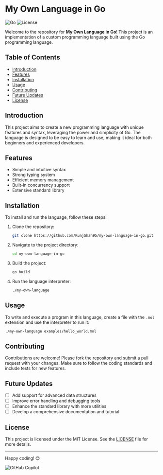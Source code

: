 # My Own Language in Go

![Go](https://img.shields.io/badge/Go-1.17-blue)
![License](https://img.shields.io/badge/license-MIT-green)

Welcome to the repository for **My Own Language in Go**! This project is an implementation of a custom programming language built using the Go programming language.

## Table of Contents

- [Introduction](#introduction)
- [Features](#features)
- [Installation](#installation)
- [Usage](#usage)
- [Contributing](#contributing)
- [Future Updates](#future-updates)
- [License](#license)

## Introduction

This project aims to create a new programming language with unique features and syntax, leveraging the power and simplicity of Go. The language is designed to be easy to learn and use, making it ideal for both beginners and experienced developers.

## Features

- Simple and intuitive syntax
- Strong typing system
- Efficient memory management
- Built-in concurrency support
- Extensive standard library

## Installation

To install and run the language, follow these steps:

1. Clone the repository:
   ```sh
   git clone https://github.com/KunjShah95/my-own-language-in-go.git
   ```
2. Navigate to the project directory:
   ```sh
   cd my-own-language-in-go
   ```
3. Build the project:
   ```sh
   go build
   ```
4. Run the language interpreter:
   ```sh
   ./my-own-language
   ```

## Usage

To write and execute a program in this language, create a file with the `.mol` extension and use the interpreter to run it:

```sh
./my-own-language examples/hello_world.mol
```

## Contributing

Contributions are welcome! Please fork the repository and submit a pull request with your changes. Make sure to follow the coding standards and include tests for new features.

## Future Updates

- [ ] Add support for advanced data structures
- [ ] Improve error handling and debugging tools
- [ ] Enhance the standard library with more utilities
- [ ] Develop a comprehensive documentation and tutorial

## License

This project is licensed under the MIT License. See the [LICENSE](LICENSE) file for more details.

---

Happy coding! 😊

![GitHub Copilot](https://img.shields.io/badge/GitHub-Copilot-blue)
